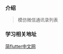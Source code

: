 

### 介绍
> 模仿微信通讯录列表

### 学习相关地址
[简flutter中文网](https://book.flutterchina.club/#%E7%AC%AC%E4%BA%8C%E7%89%88%E5%8F%98%E5%8C%96)
